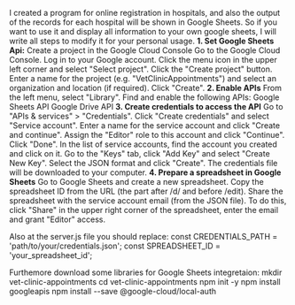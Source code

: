 I created a program for online registration in hospitals, and also the output of the records for each hospital will be shown in Google Sheets. So if you want to use it and display all information to your own google sheets, I will write all steps to modify it for your personal usage.
**1. Set Google Sheets Api:**
   Create a project in the Google Cloud Console
  Go to the Google Cloud Console.
  Log in to your Google account.
  Click the menu icon in the upper left corner and select "Select project".
  Click the "Create project" button.
  Enter a name for the project (e.g. "VetClinicAppointments") and select an organization and location (if required).
  Click "Create".
**2. Enable APIs**
  From the left menu, select "Library".
  Find and enable the following APIs:
  Google Sheets API
  Google Drive API
**3. Create credentials to access the API**
  Go to "APIs & services" > "Credentials".
  Click "Create credentials" and select "Service account".
  Enter a name for the service account and click "Create and continue".
  Assign the "Editor" role to this account and click "Continue".
  Click "Done".
  In the list of service accounts, find the account you created and click on it.
  Go to the "Keys" tab, click "Add Key" and select "Create New Key".
  Select the JSON format and click "Create". The credentials file will be downloaded to your computer.
**4. Prepare a spreadsheet in Google Sheets**
  Go to Google Sheets and create a new spreadsheet.
  Copy the spreadsheet ID from the URL (the part after /d/ and before /edit).
  Share the spreadsheet with the service account email (from the JSON file). To do this, click "Share" in the upper right corner of the spreadsheet, enter the email and grant "Editor" access.

Also at the server.js file you should replace:
const CREDENTIALS_PATH = 'path/to/your/credentials.json';
const SPREADSHEET_ID = 'your_spreadsheet_id';

Furthemore download some libraries for Google Sheets integretaion: 
mkdir vet-clinic-appointments
cd vet-clinic-appointments
npm init -y
npm install googleapis
npm install --save @google-cloud/local-auth
